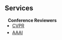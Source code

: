 ## Services

<h4 style="margin:0 10px 0;">Conference Reviewers</h4>

<ul style="margin:0 0 5px;">
  <li><a href="http://cvpr2024.thecvf.com/"><autocolor>CVPR</autocolor></a></li>
</ul> 

<ul style="margin:0 0 5px;">
  <li><a href="https://aaai.org/conference/aaai/"><autocolor>AAAI</autocolor></a></li>
</ul> 
